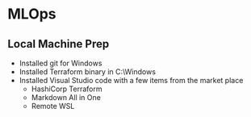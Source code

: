 # MLOps

## Local Machine Prep
- Installed git for Windows
- Installed Terraform binary in C:\Windows
- Installed Visual Studio code with a few items from the market place
    - HashiCorp Terraform
    - Markdown All in One
    - Remote WSL